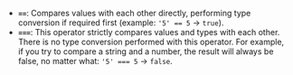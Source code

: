 * **`==`**: Compares values with each other directly, performing type conversion if required first (example: `'5' == 5` → `true`).  
* **`===`**: This operator strictly compares values and types with each other. There is no type conversion performed with this operator. For example, if you try to compare a string and a number, the result will always be false, no matter what: `'5' === 5` → `false`.